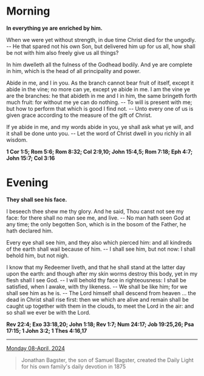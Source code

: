 # Morning

**In everything ye are enriched by him.**
 
When we were yet without strength, in due time Christ died for the ungodly. -- He that spared not his own Son, but delivered him up for us all, how shall be not with him also freely give us all things?
 
In him dwelleth all the fulness of the Godhead bodily. And ye are complete in him, which is the head of all principality and power.
 
Abide in me, and I in you. As the branch cannot bear fruit of itself, except it abide in the vine; no more can ye, except ye abide in me. I am the vine ye are the branches: he that abideth in me and I in him, the same bringeth forth much fruit: for without me ye can do nothing. -- To will is present with me; but how to perform that which is good I find not. -- Unto every one of us is given grace according to the measure of the gift of Christ.
 
If ye abide in me, and my words abide in you, ye shall ask what ye will, and it shall be done unto you. -- Let the word of Christ dwell in you richly in all wisdom.  

**1 Cor 1:5; Rom 5:6; Rom 8:32; Col 2:9,10; John 15:4,5; Rom 7:18; Eph 4:7; John 15:7; Col 3:16**

# Evening

**They shall see his face.**
 
I beseech thee shew me thy glory. And he said, Thou canst not see my face: for there shall no man see me, and live. -- No man hath seen God at any time; the only begotten Son, which is in the bosom of the Father, he hath declared him.
 
Every eye shall see him, and they also which pierced him: and all kindreds of the earth shall wail because of him. -- I shall see him, but not now: I shall behold him, but not nigh.
 
I know that my Redeemer liveth, and that he shall stand at the latter day upon the earth: and though after my skin worms destroy this body, yet in my flesh shall I see God. -- I will behold thy face in righteousness: I shall be satisfied, when I awake, with thy likeness. -- We shall be like him; for we shall see him as he is. -- The Lord himself shall descend from heaven ... the dead in Christ shall rise first: then we which are alive and remain shall be caught up together with them in the clouds, to meet the Lord in the air: and so shall we ever be with the Lord.  

**Rev 22:4; Exo 33:18,20; John 1:18; Rev 1:7; Num 24:17; Job 19:25,26; Psa 17:15; 1 John 3:2; 1 Thes 4:16,17**

---

[Monday 08-April, 2024](https://t.me/s/daily_light)

> Jonathan Bagster, the son of Samuel Bagster, created the Daily Light for his own family's daily devotion in 1875

